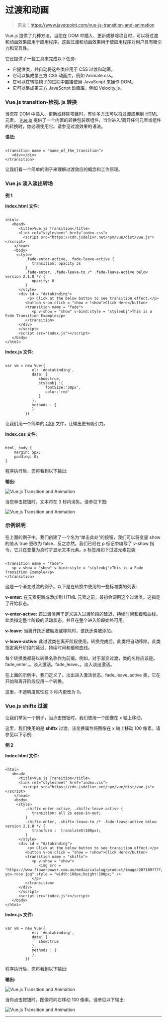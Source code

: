 # 过渡和动画

> 原文：<https://www.javatpoint.com/vue-js-transition-and-animation>

Vue.js 提供了几种方法，当您在 DOM 中插入、更新或移除项目时，可以将过渡和动画效果应用于应用程序。这些过渡和动画效果用于使应用程序对用户具有吸引力和交互性。

它还提供了一些工具来完成以下任务:

*   它提供类，并自动将这些类应用于 CSS 过渡和动画。
*   它可以集成第三方 CSS 动画库，例如 Animate.css。
*   它可以在转换钩子的过程中直接使用 JavaScript 来操作 DOM。
*   它可以集成第三方 JavaScript 动画库，例如 Velocity.js。

### Vue.js transition-检视. js 转换

当您在 DOM 中插入、更新或移除项目时，有许多方法可以将过渡应用到 [HTML](https://www.javatpoint.com/html-tutorial) 元素。 [Vue.js](https://www.javatpoint.com/vue-js) 提供了一个内置的转换包装器组件，当你进入/离开任何元素或组件的转换时，你必须使用它。请参见过渡效果的语法。

**语法:**

```

<transition name = "name_of_the_transition">
   <div></div>
</transition>

```

让我们看一个简单的例子来理解过渡效应的概念和工作原理。

### Vue.js 淡入淡出转场

**例 1**

**Index.html 文件:**

```

<html>
   <head>
      <title>Vue.js Transition</title>
      <link rel="stylesheet" href="index.css">
        <script src="https://cdn.jsdelivr.net/npm/vue/dist/vue.js"></script>
    </head>
    <body>
     <style>
         .fade-enter-active, .fade-leave-active {
            transition: opacity 3s
         }
         .fade-enter, .fade-leave-to /* .fade-leave-active below version 2.1.8 */ {
            opacity: 0
         }
      </style>
      <div id = "databinding">
          <p> Click at the below button to see transition effect.</p>
         <button v-on:click = "show = !show">Click Here</button>
         <transition name = "fade">
            <p v-show = "show" v-bind:style = "styleobj">This is a Fade Transition Example</p>
         </transition>
      </div>
      </script>
      <script src="index.js"></script>
   </body>
</html>

```

**Index.js 文件:**

```

var vm = new Vue({
            el: '#databinding',
            data: {
               show:true,
               styleobj :{
                  fontSize:'30px',
                  color:'red'
               }
            },
            methods : {
            }
         })

```

让我们用一个简单的 [CSS](https://www.javatpoint.com/css-tutorial) 文件，让输出更有吸引力。

**Index.css 文件:**

```

html, body {
    margin: 5px;
    padding: 0;
}

```

程序执行后，您将看到以下输出:

**输出:**

![Vue.js Transition and Animation](img/958c79590b73860873ba790bb37606ae.png)

当您单击按钮时，文本将在 3 秒内消失。请参见下图:

![Vue.js Transition and Animation](img/b103123028cb6c898ef15393f13c92e2.png)

### 示例说明

在上面的例子中，我们创建了一个名为“单击此处”的按钮，我们可以将变量 show 的值从 true 更改为 false，反之亦然。我们已经在 p 标记中编写了 v-show 指令，它只在变量为真时才显示文本元素。p 标签用如下过渡元素包装:

```

<transition name = "fade">
   <p v-show = "show" v-bind:style = "styleobj">This is a Fade Transition Example</p>
</transition> 

```

这是一个渐变过渡的例子。以下是在转换中使用的一些标准类的列表:

**v-enter:** 在元素更新或添加到 HTML 元素之前，最初会调用这个过渡类。这指定了开始状态。

**v-enter-active:** 该过渡类用于定义进入过渡阶段的延迟、持续时间和缓和曲线。此类指定整个阶段的活动状态，并且在整个进入阶段始终可用。

**v-leave:** 当离开跃迁被触发或移除时，该跃迁类被添加。

**v-leave-active:** 此过渡类在离开阶段使用。转换完成后，此类将自动移除。此类指定离开阶段的延迟、持续时间和缓和曲线。

每个转换类都将以转换名称作为前缀。例如，对于渐变过渡，类的名称应该是。fade_enter，。淡入激活。fade_leave，。淡入淡出激活。

在上面的示例中，我们定义了。淡出进入激活状态。fade_leave_active 类，它在开始和离开阶段应用一个转换。

这里，不透明度属性在 3 秒内更改为 0。

### Vue.js shiftx 过渡

让我们举另一个例子，当点击按钮时，我们使用一个图像在 x 轴上移动。

这里，我们使用的是 **shiftx** 过渡。该变换属性将图像在 x 轴上移动 100 像素。请参见以下示例:

**例 2**

**Index.html 文件:**

```

<html>
   <head>
      <title>Vue.js Transition</title>
      <link rel="stylesheet" href="index.css">
        <script src="https://cdn.jsdelivr.net/npm/vue/dist/vue.js"></script>
    </head>
    <body>
     <style>
         .shiftx-enter-active, .shiftx-leave-active {
            transition: all 2s ease-in-out;
         }
         .shiftx-enter, .shiftx-leave-to /* .fade-leave-active below version 2.1.8 */ {
            transform :  translateX(100px);
         }
      </style>
      <div id = "databinding">
          <p> Click at the below button to see transition effect.</p>
         <button v-on:click = "show = !show">Click Here</button>
         <transition name = "shiftx">
            <p v-show = "show">
               <img src = "https://www.flowerpower.com.au/media/catalog/product/image/287189f77f/love-you-rose.jpg" style = "width:100px;height:100px;" />
            </p>
         </transition>
      </div>
      </script>
      <script src="index.js"></script>
   </body>
</html>

```

**Index.js 文件:**

```

var vm = new Vue({
            el: '#databinding',
            data: {
               show:true
            },
            methods : {
            }
         })

```

程序执行后，您将看到以下输出:

**输出:**

![Vue.js Transition and Animation](img/dec1ff19271e55c37522063bd69d953d.png)

当你点击按钮时，图像将向右移动 100 像素。请参见以下输出:

![Vue.js Transition and Animation](img/78558c8e463c0332dbfd71469bc76d36.png)

* * *